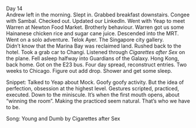 Day 14  
Andrew left in the morning. Slept in. Grabbed breakfast downstairs. Congee with Sambal. Checked out. Updated our LinkedIn. Went with Yeap to meet Warren at Newton Food Market. Brotherly behaviour. Warren got us some Hainanese chicken rice and sugar cane juice. Descended into the MRT. Went on a solo adventure. Telok Ayer. The Singapore city gallery.   
Didn’t know that the Marina Bay was reclaimed land. Rushed back to the hotel. Took a grab car to Changi. Listened through *Cigarettes after Sex* on the plane. Fell asleep halfway into Guardians of the Galaxy. Hong Kong, back home. Got on the E23 bus. Four day spread, reconstruct entries. Two weeks to Chicago. Figure out add drop. Shower and get some sleep.

Snippet: Talked to Yeap about Mock. Goofy goofy activity. But the idea of perfection, obsession at the highest level. Gestures scripted, practiced, executed. Down to the miniscule. It’s when the first mouth opens, about “winning the room”. Making the practiced seem natural. That’s who we have to be. 

Song: Young and Dumb by Cigarettes after Sex